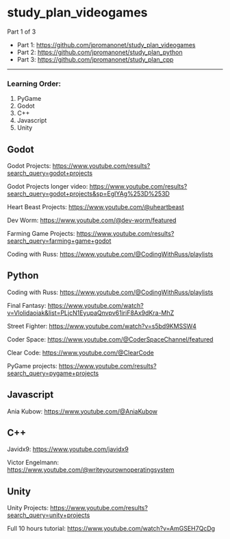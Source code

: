 # study_plan_videogames

Part 1 of 3
- Part 1: https://github.com/jpromanonet/study_plan_videogames
- Part 2: https://github.com/jpromanonet/study_plan_python
- Part 3: https://github.com/jpromanonet/study_plan_cpp

---
### Learning Order:

1. PyGame
2. Godot
3. C++
4. Javascript
5. Unity

## Godot

Godot Projects: https://www.youtube.com/results?search_query=godot+projects

Godot Projects longer video: https://www.youtube.com/results?search_query=godot+projects&sp=EgIYAg%253D%253D

Heart Beast Projects: https://www.youtube.com/@uheartbeast

Dev Worm: https://www.youtube.com/@dev-worm/featured

Farming Game Projects: https://www.youtube.com/results?search_query=farming+game+godot

Coding with Russ: https://www.youtube.com/@CodingWithRuss/playlists

## Python

Coding with Russ: https://www.youtube.com/@CodingWithRuss/playlists

Final Fantasy: https://www.youtube.com/watch?v=Vlolidaoiak&list=PLjcN1EyupaQnvpv61iriF8Ax9dKra-MhZ

Street Fighter: https://www.youtube.com/watch?v=s5bd9KMSSW4

Coder Space: https://www.youtube.com/@CoderSpaceChannel/featured

Clear Code: https://www.youtube.com/@ClearCode

PyGame projects: https://www.youtube.com/results?search_query=pygame+projects

## Javascript

Ania Kubow: https://www.youtube.com/@AniaKubow

## C++

Javidx9: https://www.youtube.com/javidx9

Victor Engelmann: https://www.youtube.com/@writeyourownoperatingsystem

## Unity

Unity Projects: https://www.youtube.com/results?search_query=unity+projects

Full 10 hours tutorial: https://www.youtube.com/watch?v=AmGSEH7QcDg
